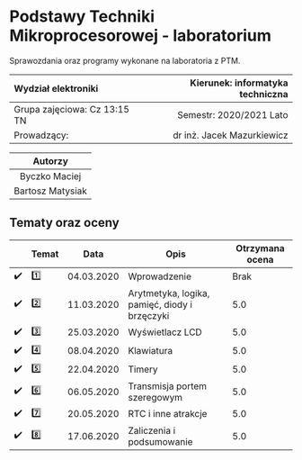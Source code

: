 # Podstawy Techniki Mikroprocesorowej - laboratorium

Sprawozdania oraz programy wykonane na laboratoria z PTM.

| Wydział elektroniki          | Kierunek: informatyka techniczna |
| :--------------------------- | -------------------------------: |
| Grupa zajęciowa: Cz 13:15 TN |          Semestr: 2020/2021 Lato |
| Prowadzący:                  |       dr inż. Jacek Mazurkiewicz |

|     Autorzy      |
| :--------------: |
|  Byczko Maciej   |
| Bartosz Matysiak |

## Tematy oraz oceny

|                    | Temat   | Data       | Opis                                          | Otrzymana ocena |
| ------------------ | ------- | ---------- | --------------------------------------------- | --------------- |
| :heavy_check_mark: | :one:   | 04.03.2020 | Wprowadzenie                                  | Brak            |
| :heavy_check_mark: | :two:   | 11.03.2020 | Arytmetyka, logika, pamięć, diody i brzęczyki | 5.0             |
| :heavy_check_mark: | :three: | 25.03.2020 | Wyświetlacz LCD                               | 5.0             |
| :heavy_check_mark: | :four:  | 08.04.2020 | Klawiatura                                    | 5.0             |
| :heavy_check_mark: | :five:  | 22.04.2020 | Timery                                        | 5.0             |
| :heavy_check_mark: | :six:   | 06.05.2020 | Transmisja portem szeregowym                  | 5.0             |
| :heavy_check_mark: | :seven: | 20.05.2020 | RTC i inne atrakcje                           | 5.0             |
| :heavy_check_mark: | :eight: | 17.06.2020 | Zaliczenia i podsumowanie                     | 5.0             |
